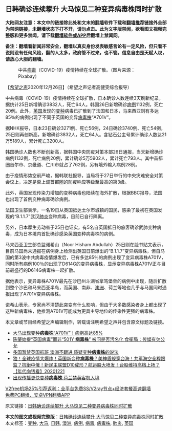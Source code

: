  <h2>日韩确诊连续攀升 大马惊见二种变异病毒株同时扩散</h2> <p class="notice"><b>大陆网友注意：本文中的链接除此处和文末的<a href="https://github.com/bannedbook/fanqiang" >翻墙</a>软件下载和<a href="https://github.com/killgcd/justmysocks/blob/master/README.md">翻墙推荐</a>链接外全部为禁网链接，未翻墙状态下打不开，请勿点击。此为文字版禁闻，欲看图文视频完整版和更多禁闻，请下载<a href="https://github.com/bannedbook/fanqiang">翻墙软件或APP</a>后翻墙上禁闻网。</p><p>备注：翻墙看新闻非常安全，翻墙以真实身份发表敏感言论有一定风险，但只看不说则没有任何风险，翻的人太多，政府管不过来，也不管。信息自由是天赋人权，请放心大胆的翻墙。</b></p>  <div class="entry"> <figure><figcaption>中共<a href="https://www.bannedbook.org/bnews/tag/%e7%97%85%e6%af%92/" class="st_tag internal_tag" rel="tag" title="标签 病毒 下的日志">病毒</a>（COVID-19）疫情持续在全球扩散。（图片来源：Pixabay）</figcaption></figure> <p>【<span class='wp_keywordlink_affiliate'><a href="https://www.soundofhope.org" title="希望之声" target="_blank">希望之声</a></span>2020年12月26日】（希望之声记者高健雯综合报导）</p> <p>中共病毒（COVID-19）疫情持续在全球扩散，日本确诊人数连续3天刷新纪录，据统计25日新增确诊3832人，死亡64人。韩国26日新增确诊<a href="https://www.bannedbook.org/bnews/tag/%E7%97%85%E4%BE%8B/" class="st_tag internal_tag" rel="tag" title="标签 病例 下的日志">病例</a>1132例，死亡20例。此外，<a href="https://www.bannedbook.org/bnews/tag/%e8%8b%b1%e5%9b%bd/" class="st_tag internal_tag" rel="tag" title="标签 英国 下的日志">英国</a>发现的<a href="https://www.bannedbook.org/bnews/tag/%E5%8F%98%E7%A7%8D/" class="st_tag internal_tag" rel="tag" title="标签 变种 下的日志">变种</a>病毒已扩散到了法国和日本，马来西亚则有多达85％的病例出现了不同于英国的变异<a href="https://www.bannedbook.org/bnews/tag/%E7%97%85%E6%AF%92%E6%A0%AA/" class="st_tag internal_tag" rel="tag" title="标签 病毒株 下的日志">病毒株</a>“A701V”。</p> <p>据NHK报导，日本23日确诊3271例、死亡56例，24日确诊3740例、死亡54例，25日则再创新高，新增确诊3832人，死亡64人。含钻石公主号累计确诊人数达21万5189人，累计死亡3200人。</p> <p>韩国确诊人数也不断创新高，据韩国中央防疫对策本部26日通报，当天新增确诊病例1132例，死亡病例20例，累计确诊5万5902人，累计死亡793人。其中首都圈首尔市、京畿道、仁川市就占了762例，另有境外输入病例28例。</p>  <p>由于疫情形势空前严峻，据韩联社报导，当局将于27日举行的中央灾难安全对策会议上，决定是否上调首都圈的防疫响应等级至最高的第3级。</p> <p>此外，英国发现传染力增加的变种病毒也陆续在海外扩散，根据BBC报导，法国也出现了首例变种病毒确诊病例。</p> <p>法国卫生部表示，一名19日从英国抵达土尔市城镇的国民，感染了最初在英国发现的“B.1.1.7”武汉<a href="https://www.bannedbook.org/bnews/tag/%e8%82%ba%e7%82%8e/" class="st_tag internal_tag" rel="tag" title="标签 肺炎 下的日志">肺炎</a>变种病毒，目前已自行隔离。</p> <p>另外，日本厚生劳动省于25日也证实，有5名自英国抵日的旅客确诊武肺变种病毒，成为日本境内首批确诊感染英国变种病毒株的病例。</p>  <p>马来西亚卫生部总监诺希山（Noor Hisham Abdullah）25日则在脸书贴文表示，目前马国尚未通报在病例身上检测出英国日前爆出的“B.1.1.7”变异病毒株，但自马国的第3波中共病毒疫情爆发后，已有多达85％的病例出现了变异病毒株A701V，同时所有病例100％的出现了D614G的变异病毒株，显示变异病毒株A701V正与目前最盛行的D614G病毒株一起扩散。</p> <p>据他表示，变异毒株A701V最先在沙巴州斗湖省拿笃堡垒的病例中出现，随后扩散到整个沙巴和马来西亚半岛，而英国、南非、<a href="https://www.bannedbook.org/bnews/tag/%e6%be%b3%e6%b4%b2/" class="st_tag internal_tag" rel="tag" title="标签 澳洲 下的日志">澳洲</a>、荷兰等地也几乎与马国同时通报出现了A701V变异病毒株。</p> <p>诺希山表示，专家尚不清楚此突变有什么影响，但由于大多数感染者身上都出现了这种新病毒株，他推测A701V可能成为更具主导地位的传染性更强的病毒株。</p> <p>本文章或节目经希望之声编辑制作，转载请注明希望之声并包含原文标题及链接。</p>  <ul class='op-related-articles' title='相关阅读'> <li><a href='https://www.bannedbook.org/bnews/worldnews/20201226/1455072.html' target='_blank'>大马出现变种<b>病毒株</b>“A701V”！病例高达85%</a></li> <li><a href='https://www.bannedbook.org/bnews/comments/20201223/1453124.html' target='_blank'>陈肇始提“英国病毒”而非“501Y <b>病毒株</b>” 被问是否污名化 食衞局：传媒有欠公允</a></li> <li><a href='https://www.bannedbook.org/bnews/topimagenews/20201222/1452456.html' target='_blank'>多国暂禁英国航班 澳洲不跟进 质疑变种<b>病毒株</b>的说法</a></li> <li><a href='https://www.bannedbook.org/bnews/taiwannews/20201221/1452305.html' target='_blank'>独！全球疫情大爆炸！英国新变种<b>病毒株</b>？美神盾舰穿台海！共军海空全程跟监？抗衡中俄！新民主联盟D10成形？航运股大喷发！台股维持高档上扬？【年代向钱看】20201221</a></li> <li><a href='https://www.bannedbook.org/bnews/worldnews/20201221/1451851.html' target='_blank'>出现传播更快变种<b>病毒株</b> 荷兰禁英客机入境</a></li> </ul> <p class="texttj"> <a href="https://www.bannedbook.org/forum23/topic22702.html" target="_blank">V2free机场25%引荐返利：全平台免费SS/V2ray节点+经济套餐高速翻墙</a><br/> <a href="https://github.com/bannedbook/fanqiang/wiki/%E7%A6%81%E9%97%BB%E7%BD%91%E5%AE%89%E5%8D%93%E7%BF%BB%E5%A2%99%E6%96%B0%E9%97%BBAPP" target="_blank">免费PC翻墙、安卓VPN翻墙APP</a></p><p>原文链接：<a class="src_link"  href="https://www.soundofhope.org/post/457399" target="_blank">日韩确诊连续攀升 大马惊见二种变异病毒株同时扩散</a></p><a name='sharetosocial'></a>       <div><b>本文的图文或视频完整版</b>：<a href='https://www.bannedbook.org/bnews/comments/20201226/1455452.html'>日韩确诊连续攀升 大马惊见二种变异病毒株同时扩散</a></div>  </div><!--END ENTRY--> <div class="postfooter"> <div>本文标签：<a href="https://www.bannedbook.org/bnews/tag/%E5%8F%98%E7%A7%8D/" rel="tag">变种</a>, <a href="https://www.bannedbook.org/bnews/tag/%e5%a4%a7%e9%a9%ac/" rel="tag">大马</a>, <a href="https://www.bannedbook.org/bnews/tag/%E6%97%A5%E9%9F%A9/" rel="tag">日韩</a>, <a href="https://www.bannedbook.org/bnews/tag/%e6%be%b3%e6%b4%b2/" rel="tag">澳洲</a>, <a href="https://www.bannedbook.org/bnews/tag/%E7%97%85%E4%BE%8B/" rel="tag">病例</a>, <a href="https://www.bannedbook.org/bnews/tag/%e7%97%85%e6%af%92/" rel="tag">病毒</a>, <a href="https://www.bannedbook.org/bnews/tag/%E7%97%85%E6%AF%92%E6%A0%AA/" rel="tag">病毒株</a>, <a href="https://www.bannedbook.org/bnews/tag/%e8%82%ba%e7%82%8e/" rel="tag">肺炎</a>, <a href="https://www.bannedbook.org/bnews/tag/%e8%8b%b1%e5%9b%bd/" rel="tag">英国</a></div>  </div><!--END POSTFOOTER--> 